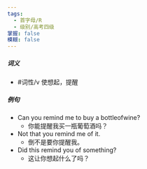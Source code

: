 ```yaml
---
tags:
  - 首字母/R
  - 级别/高考四级
掌握: false
模糊: false
---
```

##### 词义
- #词性/v  使想起，提醒
##### 例句
- Can you remind me to buy a bottleofwine?
	- 你能提醒我买一瓶葡萄酒吗？
- Not that you remind me of it.
	- 倒不是要你提醒我。
- Did this remind you of something?
	- 这让你想起什么了吗？
